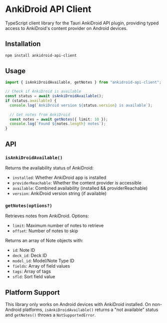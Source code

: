 # AnkiDroid API Client

TypeScript client library for the Tauri AnkiDroid API plugin, providing typed access to AnkiDroid's content provider on Android devices.

## Installation

```bash
npm install ankidroid-api-client
```

## Usage

```typescript
import { isAnkiDroidAvailable, getNotes } from "ankidroid-api-client";

// Check if AnkiDroid is available
const status = await isAnkiDroidAvailable();
if (status.available) {
  console.log(`AnkiDroid version ${status.version} is available`);
  
  // Get notes from AnkiDroid
  const notes = await getNotes({ limit: 10 });
  console.log(`Found ${notes.length} notes`);
}
```

## API

### `isAnkiDroidAvailable()`

Returns the availability status of AnkiDroid:
- `installed`: Whether AnkiDroid app is installed
- `providerReachable`: Whether the content provider is accessible
- `available`: Combined availability (installed && providerReachable)
- `version`: AnkiDroid version string (if available)

### `getNotes(options?)`

Retrieves notes from AnkiDroid. Options:
- `limit`: Maximum number of notes to retrieve
- `offset`: Number of notes to skip

Returns an array of Note objects with:
- `id`: Note ID
- `deck_id`: Deck ID
- `model_id`: Model/Note Type ID
- `fields`: Array of field values
- `tags`: Array of tags
- `sfld`: Sort field value

## Platform Support

This library only works on Android devices with AnkiDroid installed. On non-Android platforms, `isAnkiDroidAvailable()` returns a "not available" status and `getNotes()` throws a `NotSupportedError`.